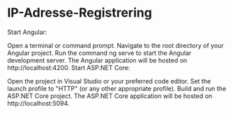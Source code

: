 # IP-Adresse-Registrering
Start Angular:

Open a terminal or command prompt.
Navigate to the root directory of your Angular project.
Run the command ng serve to start the Angular development server.
The Angular application will be hosted on http://localhost:4200.
Start ASP.NET Core:

Open the project in Visual Studio or your preferred code editor.
Set the launch profile to "HTTP" (or any other appropriate profile).
Build and run the ASP.NET Core project.
The ASP.NET Core application will be hosted on http://localhost:5094.